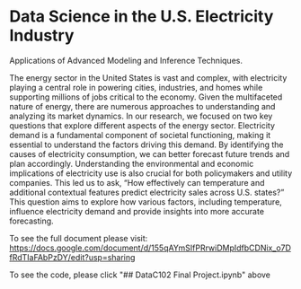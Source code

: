 # Data Science in the U.S. Electricity Industry

Applications of Advanced Modeling and Inference Techniques.

The energy sector in the United States is vast and complex, with electricity playing a central role in powering cities, industries, and homes while supporting millions of jobs critical to the economy. Given the multifaceted nature of energy, there are numerous approaches to understanding and analyzing its market dynamics. In our research, we focused on two key questions that explore different aspects of the energy sector.
Electricity demand is a fundamental component of societal functioning, making it essential to understand the factors driving this demand. By identifying the causes of electricity consumption, we can better forecast future trends and plan accordingly. Understanding the environmental and economic implications of electricity use is also crucial for both policymakers and utility companies. This led us to ask, “How effectively can temperature and additional contextual features predict electricity sales across U.S. states?” This question aims to explore how various factors, including temperature, influence electricity demand and provide insights into more accurate forecasting. 



To see the full document please visit: https://docs.google.com/document/d/155qAYmSIfPRrwiDMpIdfbCDNix_o7DfRdTIaFAbPzDY/edit?usp=sharing

To see the code, please click "## DataC102 Final Project.ipynb" above

